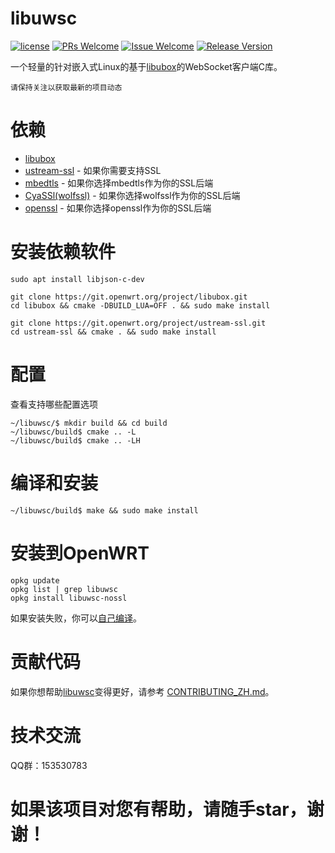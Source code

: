 # libuwsc

[1]: https://img.shields.io/badge/license-LGPL2-brightgreen.svg?style=plastic
[2]: /LICENSE
[3]: https://img.shields.io/badge/PRs-welcome-brightgreen.svg?style=plastic
[4]: https://github.com/zhaojh329/libuwsc/pulls
[5]: https://img.shields.io/badge/Issues-welcome-brightgreen.svg?style=plastic
[6]: https://github.com/zhaojh329/libuwsc/issues/new
[7]: https://img.shields.io/badge/release-2.0.4-blue.svg?style=plastic
[8]: https://github.com/zhaojh329/libuwsc/releases

[![license][1]][2]
[![PRs Welcome][3]][4]
[![Issue Welcome][5]][6]
[![Release Version][7]][8]

[libubox]: https://git.openwrt.org/?p=project/libubox.git
[ustream-ssl]: https://git.openwrt.org/?p=project/ustream-ssl.git
[openssl]: https://github.com/openssl/openssl
[mbedtls]: https://github.com/ARMmbed/mbedtls
[CyaSSl(wolfssl)]: https://github.com/wolfSSL/wolfssl

一个轻量的针对嵌入式Linux的基于[libubox]的WebSocket客户端C库。

`请保持关注以获取最新的项目动态`

# 依赖
* [libubox]
* [ustream-ssl] - 如果你需要支持SSL
* [mbedtls] - 如果你选择mbedtls作为你的SSL后端
* [CyaSSl(wolfssl)] - 如果你选择wolfssl作为你的SSL后端
* [openssl] - 如果你选择openssl作为你的SSL后端

# 安装依赖软件

    sudo apt install libjson-c-dev

    git clone https://git.openwrt.org/project/libubox.git
    cd libubox && cmake -DBUILD_LUA=OFF . && sudo make install

    git clone https://git.openwrt.org/project/ustream-ssl.git
    cd ustream-ssl && cmake . && sudo make install

# 配置
查看支持哪些配置选项

	~/libuwsc/$ mkdir build && cd build
	~/libuwsc/build$ cmake .. -L
	~/libuwsc/build$ cmake .. -LH

# 编译和安装

	~/libuwsc/build$ make && sudo make install

# 安装到OpenWRT

    opkg update
    opkg list | grep libuwsc
    opkg install libuwsc-nossl

如果安装失败，你可以[自己编译](/BUILDOPENWRT_ZH.md)。

# 贡献代码
如果你想帮助[libuwsc](https://github.com/zhaojh329/libuwsc)变得更好，请参考
[CONTRIBUTING_ZH.md](https://github.com/zhaojh329/libuwsc/blob/master/CONTRIBUTING_ZH.md)。

# 技术交流
QQ群：153530783

# 如果该项目对您有帮助，请随手star，谢谢！
